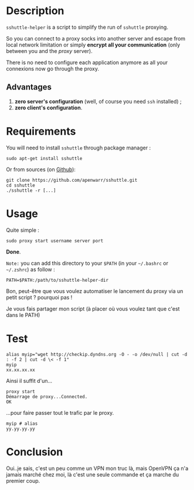 # Description

`sshuttle-helper` is a script to simplify the run of `sshuttle` proxying.

So you can connect to a proxy socks into another server and escape from local network limitation or simply **encrypt all your communication** (only between you and the _proxy_ server).

There is no need to configure each application anymore as all your connexions now go through the proxy.

## Advantages

1. **zero server's configuration** (well, of course you need `ssh` installed) ;
2. **zero client's configuration**.

# Requirements

You will need to install `sshuttle` through package manager :

    sudo apt-get install sshuttle

Or from sources (on [Github](https://github.com/apenwarr/sshuttle)):

    git clone https://github.com/apenwarr/sshuttle.git
    cd sshuttle
    ./sshuttle -r [...]

# Usage

Quite simple :

    sudo proxy start username server port

**Done**.

`Note:` you can add this directory to your `$PATH` (in your `~/.bashrc` or `~/.zshrc`) as follow :

    PATH=$PATH:/path/to/sshuttle-helper-dir

Bon, peut-être que vous voulez automatiser le lancement du proxy via un petit script ? pourquoi pas !

Je vous fais partager mon script (à placer où vous voulez tant que c'est dans le PATH)


# Test

    alias myip="wget http://checkip.dyndns.org -O - -o /dev/null | cut -d : -f 2 | cut -d \< -f 1"
    myip
    xx.xx.xx.xx

Ainsi il suffit d'un...

    proxy start
    Démarrage de proxy...Connected.
    OK

...pour faire passer tout le trafic par le proxy.

    myip # alias
    yy.yy.yy.yy

# Conclusion

Oui..je sais, c'est un peu comme un VPN mon truc là, mais OpenVPN ça n'a jamais marché chez moi, là c'est une seule commande et ça marche du premier coup.
